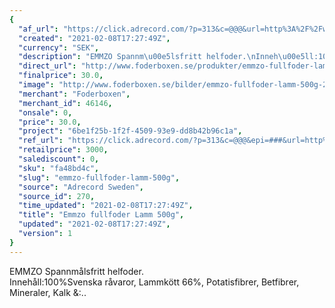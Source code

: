 ```yaml
---
{
  "af_url": "https://click.adrecord.com/?p=313&c=@@@&url=http%3A%2F%2Fwww.foderboxen.se%2Fprodukter%2Femmzo-fullfoder-lamm-500g%2C246",
  "created": "2021-02-08T17:27:49Z",
  "currency": "SEK",
  "description": "EMMZO Spannm\u00e5lsfritt helfoder.\nInneh\u00e5ll:100%Svenska r\u00e5varor, Lammk\u00f6tt 66%, Potatisfibrer, Betfibrer, Mineraler, Kalk &:..",
  "direct_url": "http://www.foderboxen.se/produkter/emmzo-fullfoder-lamm-500g,246",
  "finalprice": 30.0,
  "image": "http://www.foderboxen.se/bilder/emmzo-fullfoder-lamm-500g-246.png",
  "merchant": "Foderboxen",
  "merchant_id": 46146,
  "onsale": 0,
  "price": 30.0,
  "project": "6be1f25b-1f2f-4509-93e9-dd8b42b96c1a",
  "ref_url": "https://click.adrecord.com/?p=313&c=@@@&epi=###&url=http%3A%2F%2Fwww.foderboxen.se%2Fprodukter%2Femmzo-fullfoder-lamm-500g%2C246",
  "retailprice": 3000,
  "salediscount": 0,
  "sku": "fa48bd4c",
  "slug": "emmzo-fullfoder-lamm-500g",
  "source": "Adrecord Sweden",
  "source_id": 270,
  "time_updated": "2021-02-08T17:27:49Z",
  "title": "Emmzo fullfoder Lamm 500g",
  "updated": "2021-02-08T17:27:49Z",
  "version": 1
}
---
```


<p> EMMZO Spannmålsfritt helfoder.<br>Innehåll:100%Svenska råvaror, Lammkött 66%, Potatisfibrer, Betfibrer, Mineraler, Kalk &amp:..</p>
